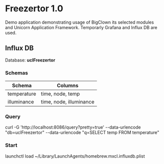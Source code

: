 # Freezertor 1.0

Demo application demonstrating usage of BigClown its selected modules and Unicorn Application Framework. Temporarly Grafana and Influx DB are used.

## Influx DB

Database: __uclFreezertor__

### Schemas

| Schema      | Columns                 |
| ----------- | ----------------------- |
| temperature | time, node, temp        |
| illuminance | time, node, illuminance |

### Query

curl -G 'http://localhost:8086/query?pretty=true' --data-urlencode "db=uclFreezertor" --data-urlencode "q=SELECT temp FROM temperature"

### Start
launchctl load ~/Library/LaunchAgents/homebrew.mxcl.influxdb.plist
